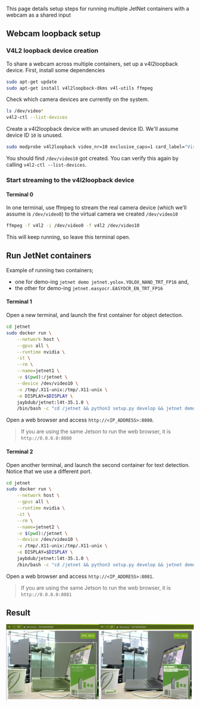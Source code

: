 This page details setup steps for running multiple JetNet containers with a webcam as a shared input

## Webcam loopback setup

### V4L2 loopback device creation

To share a webcam across multiple containers, set up a v4l2loopback device.  First, install some dependencies

```bash
sudo apt-get update
sudo apt-get install v4l2loopback-dkms v4l-utils ffmpeg
```

Check which camera devices are currently on the system.

```bash
ls /dev/video*
v4l2-ctl --list-devices
```

Create a v4l2loopback device with an unused device ID.  We'll assume device ID `10` is unused.

```bash
sudo modprobe v4l2loopback video_nr=10 exclusive_caps=1 card_label="Virtual webcam"
```

You should find `/dev/video10` got created.  You can verify this again by calling ``v4l2-ctl --list-devices``.

### Start streaming to the v4l2loopback device

#### Terminal 0

In one terminal, use ffmpeg to stream the real camera device (which we'll assume is ``/dev/video0``) to the virtual camera we created ``/dev/video10``

```bash
ffmpeg -f v4l2 -i /dev/video0 -f v4l2 /dev/video10
```

This will keep running, so leave this terminal open.


## Run JetNet containers

Example of running two containers;

- one for demo-ing `jetnet demo jetnet.yolox.YOLOX_NANO_TRT_FP16` and,
- the other for demo-ing `jetnet.easyocr.EASYOCR_EN_TRT_FP16`

#### Terminal 1

Open a new terminal, and launch the first container for object detection.

```bash
cd jetnet
sudo docker run \
    --network host \
    --gpus all \
    --runtime nvidia \
    -it \
    --rm \
    --name=jetnet1 \
    -v $(pwd):/jetnet \
    --device /dev/video10 \
    -v /tmp/.X11-unix:/tmp/.X11-unix \
    -e DISPLAY=$DISPLAY \
    jaybdub/jetnet:l4t-35.1.0 \
    /bin/bash -c "cd /jetnet && python3 setup.py develop && jetnet demo --port 8080 --camera_device 10 jetnet.yolox.YOLOX_NANO_TRT_FP16"
```

Open a web browser and access `http://<IP_ADDRESS>:8080`.

> If you are using the same Jetson to run the web browser, it is `http://0.0.0.0:8080`

#### Terminal 2

Open another terminal, and launch the second container for text detection.  Notice that we use a different port.

```bash 
cd jetnet
sudo docker run \
    --network host \
    --gpus all \
    --runtime nvidia \
    -it \
    --rm \
    --name=jetnet2 \
    -v $(pwd):/jetnet \
    --device /dev/video10 \
    -v /tmp/.X11-unix:/tmp/.X11-unix \
    -e DISPLAY=$DISPLAY \
    jaybdub/jetnet:l4t-35.1.0 \
    /bin/bash -c "cd /jetnet && python3 setup.py develop && jetnet demo --port 8081 --camera_device 10 jetnet.easyocr.EASYOCR_EN_TRT_FP16"
```

Open a web browser and access `http://<IP_ADDRESS>:8081`.

> If you are using the same Jetson to run the web browser, it is `http://0.0.0.0:8081`

## Result

![](./assets/two-containers.png)

